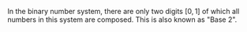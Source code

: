 In the binary number system, there are only two digits $[0, 1]$ of which all numbers in this system are composed.  This is also known as "Base 2".